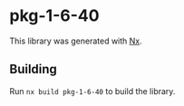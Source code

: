 # pkg-1-6-40

This library was generated with [Nx](https://nx.dev).

## Building

Run `nx build pkg-1-6-40` to build the library.
